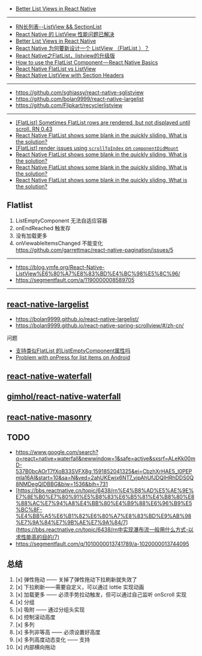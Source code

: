- [Better List Views in React Native](https://facebook.github.io/react-native/blog/2017/03/13/better-list-views.html)

---

- [RN长列表--ListView && SectionList](https://mrzhang123.github.io/2017/06/11/RN-list/)
- [React Native 的 ListView 性能问题已解决](https://segmentfault.com/a/1190000008589705)
- [Better List Views in React Native](https://facebook.github.io/react-native/blog/2017/03/13/better-list-views.html)
- [React Native 为何要新设计一个 ListView （FlatList ）？](https://www.zhihu.com/question/55518679)
- [React Native之FlatList，listview的升级版](http://www.jianshu.com/p/37f7a3d4f114)
- [How to use the FlatList Component — React Native Basics](https://medium.com/react-native-development/how-to-use-the-flatlist-component-react-native-basics-92c482816fe6)
- [React Native FlatList vs ListView](https://stackoverflow.com/questions/45916479/react-native-flatlist-vs-listview/46086897)
- [React Native ListView with Section Headers](https://medium.com/@darylrowland/reactnative-listview-with-section-headers-99a6714282c3)

---

- https://github.com/sghiassy/react-native-sglistview
- https://github.com/bolan9999/react-native-largelist
- https://github.com/Flipkart/recyclerlistview


---

- [[FlatList] Sometimes FlatList rows are rendered, but not displayed until scroll. RN 0.43 ](https://github.com/facebook/react-native/issues/13316)
- [React Native FlatList shows some blank in the quickly sliding. What is the solution? ](https://github.com/facebook/react-native/issues/17555)
- [[FlatList] render issues using `scrollToIndex` on `componentDidMount` ](https://github.com/facebook/react-native/issues/13202)
- [React Native FlatList shows some blank in the quickly sliding. What is the solution? ](https://github.com/facebook/react-native/issues/17555)
- [React Native FlatList shows some blank in the quickly sliding. What is the solution? ](https://github.com/facebook/react-native/issues/17547)
- [React Native FlatList shows some blank in the quickly sliding. What is the solution? ](https://github.com/facebook/react-native/issues/17548)

## Flatlist

1. ListEmptyComponent 无法自适应容器
2. onEndReached 触发存
3. 没有加载更多
4. onViewableItemsChanged 不能变化 https://github.com/garrettmac/react-native-pagination/issues/5

---

- https://blog.ymfe.org/React-Native-ListView%E6%80%A7%E8%83%BD%E4%BC%98%E5%8C%96/
- https://segmentfault.com/a/1190000008589705

---

## [react-native-largelist]( https://github.com/bolan9999/react-native-largelist)

-  https://bolan9999.github.io/react-native-largelist/
-  https://bolan9999.github.io/react-native-spring-scrollview/#/zh-cn/ 

问题

- [支持类似FlatList 的ListEmptyComponent属性吗](https://github.com/bolan9999/react-native-largelist/issues/381)
- [Problem with onPress for list items on Android](https://github.com/bolan9999/react-native-largelist/issues/171)

## [react-native-waterfall]( https://github.com/junhaotong/react-native-waterfall)



## [gimhol/react-native-waterfall](https://github.com/gimhol/react-native-waterfall)

## [react-native-masonry]( https://github.com/brh55/react-native-masonry)

## TODO

-  https://www.google.com/search?q=react+native+waterfall&newwindow=1&safe=active&sxsrf=ALeKk00mD-537B0bcAOrT7fXoB33SVFX8g:1591852041325&ei=CbzhXrHAE5_I0PEPmIa16AI&start=10&sa=N&ved=2ahUKEwjx6NT7_vjpAhUfJDQIHRhDDS0Q8NMDegQIDBBG&biw=1536&bih=731 
-  [https://bbs.reactnative.cn/topic/6438/rn%E4%B8%AD%E5%AE%9E%E7%8E%B0%E7%80%91%E5%B8%83%E6%B5%81%E4%B8%80%E8%88%AC%E7%94%A8%E4%BB%80%E4%B9%88%E6%96%B9%E5%BC%8F-%E4%BB%A5%E6%B1%82%E6%80%A7%E8%83%BD%E9%AB%98%E7%9A%84%E7%9B%AE%E7%9A%84/7](https://bbs.reactnative.cn/topic/6438/rn中实现瀑布流一般用什么方式-以求性能高的目的/7) 
-  https://segmentfault.com/q/1010000013741789/a-1020000013744095 

## 总结



1. [x] 弹性拖动 —— 关掉了弹性拖动下拉刷新就失效了
2. [x] 下拉刷新——需要自定义，可以通过 lottie 实现动画
3. [x] 加载更多 —— 必须手势拉动触发，但可以通过自己监听 onScroll 实现
4. [x] 分组
5. [x] 吸附 —— 通过分组头实现
6. [x] 控制滚动高度
7. [x] 多列
8. [x] 多列非等高 —— 必须设置好高度
9. [x] 多列高度动态变化 —— 支持
10. [x] 内部横向拖动
